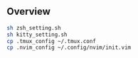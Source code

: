
## Overview
```bash
sh zsh_setting.sh
sh kitty_setting.sh
cp .tmux_config ~/.tmux.conf
cp .nvim_config ~/.config/nvim/init.vim
```

